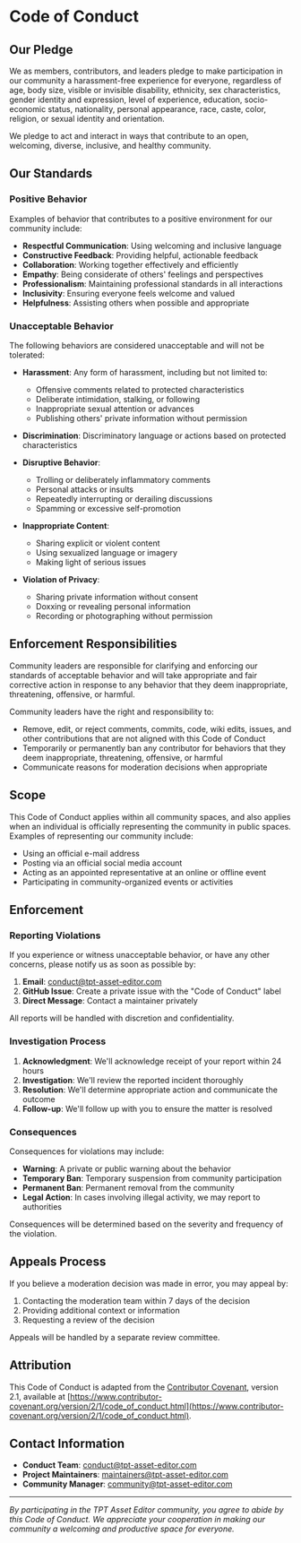 # Code of Conduct

## Our Pledge

We as members, contributors, and leaders pledge to make participation in our community a harassment-free experience for everyone, regardless of age, body size, visible or invisible disability, ethnicity, sex characteristics, gender identity and expression, level of experience, education, socio-economic status, nationality, personal appearance, race, caste, color, religion, or sexual identity and orientation.

We pledge to act and interact in ways that contribute to an open, welcoming, diverse, inclusive, and healthy community.

## Our Standards

### Positive Behavior
Examples of behavior that contributes to a positive environment for our community include:

- **Respectful Communication**: Using welcoming and inclusive language
- **Constructive Feedback**: Providing helpful, actionable feedback
- **Collaboration**: Working together effectively and efficiently
- **Empathy**: Being considerate of others' feelings and perspectives
- **Professionalism**: Maintaining professional standards in all interactions
- **Inclusivity**: Ensuring everyone feels welcome and valued
- **Helpfulness**: Assisting others when possible and appropriate

### Unacceptable Behavior
The following behaviors are considered unacceptable and will not be tolerated:

- **Harassment**: Any form of harassment, including but not limited to:
  - Offensive comments related to protected characteristics
  - Deliberate intimidation, stalking, or following
  - Inappropriate sexual attention or advances
  - Publishing others' private information without permission

- **Discrimination**: Discriminatory language or actions based on protected characteristics

- **Disruptive Behavior**:
  - Trolling or deliberately inflammatory comments
  - Personal attacks or insults
  - Repeatedly interrupting or derailing discussions
  - Spamming or excessive self-promotion

- **Inappropriate Content**:
  - Sharing explicit or violent content
  - Using sexualized language or imagery
  - Making light of serious issues

- **Violation of Privacy**:
  - Sharing private information without consent
  - Doxxing or revealing personal information
  - Recording or photographing without permission

## Enforcement Responsibilities

Community leaders are responsible for clarifying and enforcing our standards of acceptable behavior and will take appropriate and fair corrective action in response to any behavior that they deem inappropriate, threatening, offensive, or harmful.

Community leaders have the right and responsibility to:
- Remove, edit, or reject comments, commits, code, wiki edits, issues, and other contributions that are not aligned with this Code of Conduct
- Temporarily or permanently ban any contributor for behaviors that they deem inappropriate, threatening, offensive, or harmful
- Communicate reasons for moderation decisions when appropriate

## Scope

This Code of Conduct applies within all community spaces, and also applies when an individual is officially representing the community in public spaces. Examples of representing our community include:
- Using an official e-mail address
- Posting via an official social media account
- Acting as an appointed representative at an online or offline event
- Participating in community-organized events or activities

## Enforcement

### Reporting Violations
If you experience or witness unacceptable behavior, or have any other concerns, please notify us as soon as possible by:

1. **Email**: conduct@tpt-asset-editor.com
2. **GitHub Issue**: Create a private issue with the "Code of Conduct" label
3. **Direct Message**: Contact a maintainer privately

All reports will be handled with discretion and confidentiality.

### Investigation Process
1. **Acknowledgment**: We'll acknowledge receipt of your report within 24 hours
2. **Investigation**: We'll review the reported incident thoroughly
3. **Resolution**: We'll determine appropriate action and communicate the outcome
4. **Follow-up**: We'll follow up with you to ensure the matter is resolved

### Consequences
Consequences for violations may include:
- **Warning**: A private or public warning about the behavior
- **Temporary Ban**: Temporary suspension from community participation
- **Permanent Ban**: Permanent removal from the community
- **Legal Action**: In cases involving illegal activity, we may report to authorities

Consequences will be determined based on the severity and frequency of the violation.

## Appeals Process

If you believe a moderation decision was made in error, you may appeal by:
1. Contacting the moderation team within 7 days of the decision
2. Providing additional context or information
3. Requesting a review of the decision

Appeals will be handled by a separate review committee.

## Attribution

This Code of Conduct is adapted from the [Contributor Covenant](https://www.contributor-covenant.org/), version 2.1, available at [https://www.contributor-covenant.org/version/2/1/code_of_conduct.html](https://www.contributor-covenant.org/version/2/1/code_of_conduct.html).

## Contact Information

- **Conduct Team**: conduct@tpt-asset-editor.com
- **Project Maintainers**: maintainers@tpt-asset-editor.com
- **Community Manager**: community@tpt-asset-editor.com

---

*By participating in the TPT Asset Editor community, you agree to abide by this Code of Conduct. We appreciate your cooperation in making our community a welcoming and productive space for everyone.*
